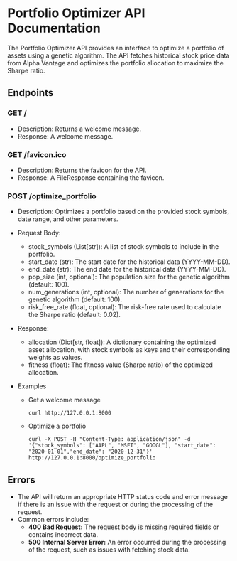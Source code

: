 # Portfolio Optimizer API Documentation
The Portfolio Optimizer API provides an interface to optimize a portfolio of assets using a genetic algorithm. The API fetches historical stock price data from Alpha Vantage and optimizes the portfolio allocation to maximize the Sharpe ratio.

## Endpoints

### GET /
- Description: Returns a welcome message.
- Response: A welcome message.

### GET /favicon.ico
- Description: Returns the favicon for the API.
- Response: A FileResponse containing the favicon.

### POST /optimize_portfolio
- Description: Optimizes a portfolio based on the provided stock symbols, date range, and other parameters.
- Request Body:
    - stock_symbols (List[str]): A list of stock symbols to include in the portfolio.
    - start_date (str): The start date for the historical data (YYYY-MM-DD).
    - end_date (str): The end date for the historical data (YYYY-MM-DD).
    - pop_size (int, optional): The population size for the genetic algorithm (default: 100).
    - num_generations (int, optional): The number of generations for the genetic algorithm (default: 100).
    - risk_free_rate (float, optional): The risk-free rate used to calculate the Sharpe ratio (default: 0.02).
- Response:
    - allocation (Dict[str, float]): A dictionary containing the optimized asset allocation, with stock symbols as keys and their corresponding weights as values.
    - fitness (float): The fitness value (Sharpe ratio) of the optimized allocation.

- Examples
    - Get a welcome message
        ```
        curl http://127.0.0.1:8000
        ```
    - Optimize a portfolio
        ```
        curl -X POST -H "Content-Type: application/json" -d '{"stock_symbols": ["AAPL", "MSFT", "GOOGL"], "start_date": "2020-01-01","end_date": "2020-12-31"}' http://127.0.0.1:8000/optimize_portfolio
        ```
## Errors
- The API will return an appropriate HTTP status code and error message if there is an issue with the request or during the processing of the request. 
- Common errors include:
    - **400 Bad Request:** The request body is missing required fields or contains incorrect data.
    - **500 Internal Server Error:** An error occurred during the processing of the request, such as issues with fetching stock data.